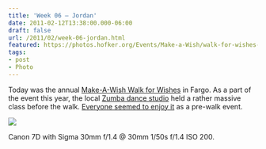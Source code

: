 ```yaml
---
title: 'Week 06 – Jordan'
date: 2011-02-12T13:38:00.000-06:00
draft: false
url: /2011/02/week-06-jordan.html
featured: https://photos.hofker.org/Events/Make-a-Wish/walk-for-wishes-2011/IMG6866/1193151618_P3qPf-L.jpg
tags: 
- post
- Photo
---
```


Today was the annual [Make-A-Wish Walk for Wishes](https://photos.hofker.org/Events/Make-a-Wish/walk-for-wishes-2011/15909891_Axfsd#1193150701_hM7Et) in Fargo. As a part of the event this year, the local [Zumba dance studio](https://zumbafargo.com/) held a rather massive class before the walk. [Everyone seemed to enjoy it](https://photos.hofker.org/Events/Make-a-Wish/walk-for-wishes-2011/15909891_Axfsd#1193164569_FeWyS) as a pre-walk event.

[![](https://photos.hofker.org/Events/Make-a-Wish/walk-for-wishes-2011/IMG6866/1193151618_P3qPf-L.jpg)](https://photos.hofker.org/Events/Make-a-Wish/walk-for-wishes-2011/15909891_Axfsd#1193151618_P3qPf-A-LB)

Canon 7D with Sigma 30mm f/1.4 @ 30mm 1/50s f/1.4 ISO 200.